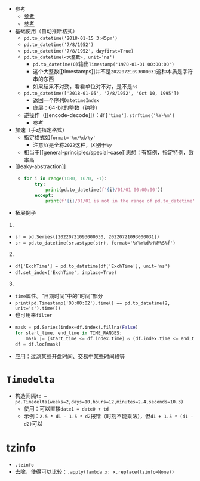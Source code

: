 - 参考
  - [参考](https://blog.csdn.net/weixin_39532362/article/details/93854780)
  - [参考](https://www.jianshu.com/p/1d66d0e6672a)
- 基础使用（自动推断格式）
  - `pd.to_datetime('2018-01-15 3:45pm')`
  - `pd.to_datetime('7/8/1952')`
  - `pd.to_datetime('7/8/1952', dayfirst=True)`
  - `pd.to_datetime(<大整数>, unit='ns')`
    - `pd.to_datetime(0)`输出`Timestamp('1970-01-01 00:00:00')`
    - 这个大整数[[timestamps]]并不是`20220721093000031`这种本质是字符串的东西
    - 如果结果不对劲，看看单位对不对，是不是`ns`
  - `pd.to_datetime(['2018-01-05', '7/8/1952', 'Oct 10, 1995'])`
    - 返回一个序列`DatetimeIndex`
    - 底层：64-bit的整数（纳秒）
  - 逆操作（[[encode-decode]]）：`df['time'].strftime('%Y-%m')`
    - [参考](https://blog.csdn.net/Jason_WangYing/article/details/109481802)
- 加速（手动指定格式）
  - 指定格式如`format='%m/%d/%y'`
    - 注意`%Y`是全称`2022`这种，区别于`%y`
  - 相当于[[general-principles/special-case]]思想：有特例，指定特例，效率高
- [[leaky-abstraction]]
  - ```python
    for i in range(1680, 1670, -1):
        try:
            print(pd.to_datetime(f'{i}/01/01 00:00:00'))
        except:
            print(f'{i}/01/01 is not in the range of pd.to_datetime')
    ```
- 拓展例子
1. 
  - `sr = pd.Series([20220721093000030, 20220721093000031])`
  - `sr = pd.to_datetime(sr.astype(str), format='%Y%m%d%H%M%S%f')`
2. 
  - `df['ExchTime'] = pd.to_datetime(df['ExchTime'], unit='ns')`
  - `df.set_index('ExchTime', inplace=True)`
3. 
  - `time`属性。“日期时间”中的“时间”部分
  - `print(pd.Timestamp('00:00:02').time() == pd.to_datetime(2, unit='s').time())`
  - 也可用来`filter`
  - ```python
    mask = pd.Series(index=df.index).fillna(False)
    for start_time, end_time in TIME_RANGES:
        mask |= (start_time <= df.index.time) & (df.index.time <= end_time)
    df = df.loc[mask]
    ```
  - 应用：过滤某些开盘时间、交易中某些时间段等
# `Timedelta`
- 构造间隔`td = pd.Timedelta(weeks=2,days=10,hours=12,minutes=2.4,seconds=10.3)`
  - 使用：可以直接`date1 = date0 + td`
  - 示例：`2.5 * d1 - 1.5 * d2`报错（时刻不能乘法），但`d1 + 1.5 * (d1 - d2)`可以
# tzinfo
- `.tzinfo`
- 去除，使得可以比较：`.apply(lambda x: x.replace(tzinfo=None))`